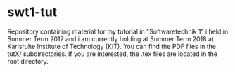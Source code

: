 # swt1-tut
Repository containing material for my tutorial in "Softwaretechnik 1" i held in Summer Term 2017 and i am currently holding at Summer Term 2018 at Karlsruhe Institute of Technology (KIT). 
You can find the PDF files in the tutX/ subdirectories. If you are interested, the .tex files are located in the root directory.
